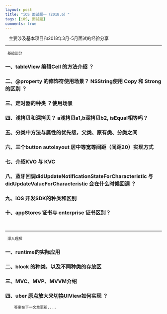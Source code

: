 ```yaml
---
layout: post
title: "iOS 面试题一（2018.6）"
tags: [iOS, 面试题]
comments: true
---
```

   
&nbsp;&nbsp;&nbsp;主要涉及基本项目和2018年3月-5月面试的经验分享



 ---

     基础部分
   


### 一、tableView 编辑Cell 的方法介绍 ？
### 二、@property 的修饰符使用场景？ NSString使用 Copy 和 Strong 的区别 ？
### 三、定时器的种类 ？使用场景
### 四、浅拷贝和深拷贝？ a浅拷贝a1,b深拷贝b2, isEqual相等吗？
### 五、分类中方法与属性的优先级，父类、原有类、分类之间
### 六、三个button autolayout 居中等宽等间距（间距20）实现方式
### 七、介绍KVO 与 KVC
### 八、蓝牙回调didUpdateNotificationStateForCharacteristic 与 didUpdateValueForCharacteristic 会在什么时候回调 ？
### 九、iOS 开发SDK的种类和区别
### 十、appStores 证书与 enterprise 证书区别？

     
 <br/>


----

     深入理解    
 
### 一、runtime的实际应用 
### 二、block 的种类，以及不同种类的存放区
### 三、MVC、MVP、MVVM介绍 
### 四、uber 原点放大来切换UIView如何实现 ？
     
        答案在下一文章更新....
